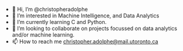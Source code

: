 - 👋 Hi, I’m @christopheradolphe
- 👀 I’m interested in Machine Intelligence, and Data Analytics
- 🌱 I’m currently learning C and Python.
- 💞️ I’m looking to collaborate on projects focussed on data analytics and/or machine learning.
- 📫 How to reach me christopher.adolphe@mail.utoronto.ca

<!---
christopheradolphe/christopheradolphe is a ✨ special ✨ repository because its `README.md` (this file) appears on your GitHub profile.
You can click the Preview link to take a look at your changes.
--->
